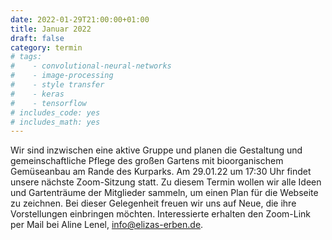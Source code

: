 ```yaml
---
date: 2022-01-29T21:00:00+01:00
title: Januar 2022
draft: false
category: termin
# tags:
#    - convolutional-neural-networks
#    - image-processing
#    - style transfer
#    - keras
#    - tensorflow
# includes_code: yes
# includes_math: yes
---
```


Wir sind inzwischen eine aktive Gruppe und planen die Gestaltung und gemeinschaftliche Pflege des großen Gartens mit bioorganischem Gemüseanbau am Rande des Kurparks. Am 29.01.22 um 17:30 Uhr findet unsere nächste Zoom-Sitzung statt. Zu diesem Termin wollen wir alle Ideen und Gartenträume der Mitglieder sammeln, um einen Plan für die Webseite zu zeichnen. Bei dieser Gelegenheit freuen wir uns auf Neue, die ihre Vorstellungen einbringen möchten. Interessierte erhalten den Zoom-Link per Mail bei Aline Lenel, info@elizas-erben.de.


